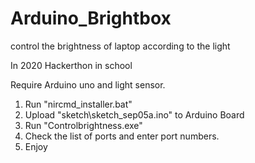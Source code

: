 # Arduino_Brightbox
control the brightness of laptop according to the light 

In 2020 Hackerthon in school

Require Arduino uno and light sensor.

1. Run "nircmd_installer.bat"
2. Upload "sketch\sketch_sep05a.ino" to Arduino Board
3. Run "Controlbrightness.exe"
4. Check the list of ports and enter port numbers.
5. Enjoy
